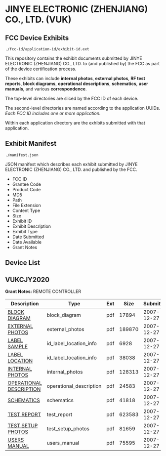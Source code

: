 # JINYE ELECTRONIC (ZHENJIANG) CO., LTD. (VUK)
## FCC Device Exhibits

```
./fcc-id/application-id/exhibit-id.ext
```

This repository contains the exhibit documents submitted by JINYE ELECTRONIC (ZHENJIANG) CO., LTD. to (and published by) the FCC as part of the device certification process.

These exhibits can include **internal photos**, **external photos**, **RF test reports**, **block diagrams**, **operational descriptions**, **schematics**, **user manuals**, and various **correspondence**.

The top-level directories are sliced by the FCC ID of each device.

The second-level directories are named according to the application UUIDs. *Each FCC ID includes one or more application.*

Within each application directory are the exhibits submitted with that application. 

## Exhibit Manifest

```
./manifest.json
```

JSON manifest which describes each exhibit submitted by JINYE ELECTRONIC (ZHENJIANG) CO., LTD. and published by the FCC.

- FCC ID
- Grantee Code
- Product Code
- MD5
- Path
- File Extension
- Content Type
- Size
- Exhibit ID
- Exhibit Description
- Exhibit Type
- Date Submitted
- Date Available
- Grant Notes

## Device List
## VUKCJY2020
**Grant Notes:** REMOTE CONTROLLER

| Description | Type | Ext | Size | Submitted | Available |
| ----------- | ---- | --- | ---- | --------- | --------- |
| [BLOCK DIAGRAM](VUKCJY2020/e4949c63ed7e4d95040530b73d12fba5/884414.pdf) | block_diagram | pdf | 17894 | 2007-12-27 | 2007-12-27 |
| [EXTERNAL PHOTOS](VUKCJY2020/e4949c63ed7e4d95040530b73d12fba5/884417.pdf) | external_photos | pdf | 189870 | 2007-12-27 | 2007-12-27 |
| [LABEL SAMPLE](VUKCJY2020/e4949c63ed7e4d95040530b73d12fba5/884416.pdf) | id_label_location_info | pdf | 6928 | 2007-12-27 | 2007-12-27 |
| [LABEL LOCATION](VUKCJY2020/e4949c63ed7e4d95040530b73d12fba5/884418.pdf) | id_label_location_info | pdf | 38038 | 2007-12-27 | 2007-12-27 |
| [INTERNAL PHOTOS](VUKCJY2020/e4949c63ed7e4d95040530b73d12fba5/884419.pdf) | internal_photos | pdf | 128313 | 2007-12-27 | 2007-12-27 |
| [OPERATIONAL DESCRIPTION](VUKCJY2020/e4949c63ed7e4d95040530b73d12fba5/884415.pdf) | operational_description | pdf | 24583 | 2007-12-27 | 2007-12-27 |
| [SCHEMATICS](VUKCJY2020/e4949c63ed7e4d95040530b73d12fba5/884420.pdf) | schematics | pdf | 41818 | 2007-12-27 | 2007-12-27 |
| [TEST REPORT](VUKCJY2020/e4949c63ed7e4d95040530b73d12fba5/884422.pdf) | test_report | pdf | 623583 | 2007-12-27 | 2007-12-27 |
| [TEST SETUP PHOTOS](VUKCJY2020/e4949c63ed7e4d95040530b73d12fba5/884421.pdf) | test_setup_photos | pdf | 81659 | 2007-12-27 | 2007-12-27 |
| [USERS MANUAL](VUKCJY2020/e4949c63ed7e4d95040530b73d12fba5/884423.pdf) | users_manual | pdf | 75595 | 2007-12-27 | 2007-12-27 |

